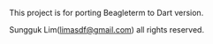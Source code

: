This project is for porting Beagleterm to Dart version.

Sungguk Lim(limasdf@gmail.com) all rights reserved.
